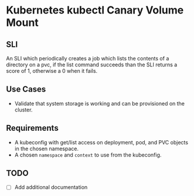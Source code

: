 # Kubernetes kubectl Canary Volume Mount

## SLI
An SLI which periodically creates a job which lists the contents of a directory on a pvc, if the list command succeeds than the SLI
returns a score of 1, otherwise a 0 when it fails.

## Use Cases
- Validate that system storage is working and can be provisioned on the cluster.

## Requirements
- A kubeconfig with get/list access on deployment, pod, and PVC objects in the chosen namespace.
- A chosen `namespace` and `context` to use from the kubeconfig.

## TODO
- [ ] Add additional documentation